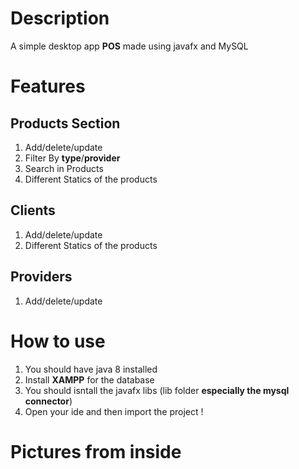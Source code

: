 # Description
A simple desktop app **POS** made using javafx and MySQL
# Features
## Products Section
1. Add/delete/update
2. Filter By **type**/**provider**
3. Search in Products
4. Different Statics of the products

## Clients
1. Add/delete/update
2. Different Statics of the products

## Providers 
1. Add/delete/update

# How to use
1. You should have java 8 installed 
2. Install **XAMPP** for the database 
3. You should isntall the javafx libs (lib folder **especially the mysql connector**)
4. Open your ide and then import the project !

# Pictures from inside
